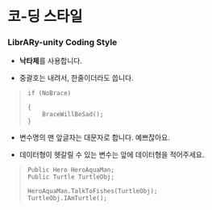 # 코-딩 스타일
### LibrARy-unity Coding Style

- **낙타체**를 사용합니다.


- 중괄호는 내려서, 한줄이더라도 씁니다.

>     if (NoBrace)
>
>     {
>         BraceWillBeSad();
>     }

- 변수명의 맨 앞글자는 대문자로 합니다.
예쁘잖아요.


- 데이터형이 헷갈릴 수 있는 변수는 앞에 데이터형을 적어주세요.
>     Public Hero HeroAquaMan;
>     Public Turtle TurtleObj;
>     
>     HeroAquaMan.TalkToFishes(TurtleObj);
>     TurtleObj.IAmTurtle();
